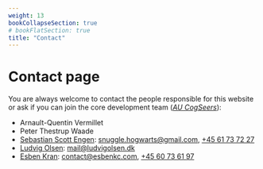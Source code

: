 ```yaml
---
weight: 13
bookCollapseSection: true
# bookFlatSection: true
title: "Contact"
---
```


# Contact page

You are always welcome to contact the people responsible for this website or ask if you can join the core development team ([_AU CogSeers_](cogscidk@gmail.com)):

- Arnault-Quentin Vermillet
- Peter Thestrup Waade
- [Sebastian Scott Engen](https://sebix.me/): [snuggle.hogwarts@gmail.com](mailto:snuggle.hogwarts@gmail.com), [+45 61 73 72 27](tel:+4561737227)
- [Ludvig Olsen](http://ludvigolsen.dk): [mail@ludvigolsen.dk](mailto:mail@ludvigolsen.dk)
- [Esben Kran](https://github.com/esbenkc): [contact@esbenkc.com](mailto:contact@esbenkc.com), [+45 60 73 61 97](tel:+4560736197)
